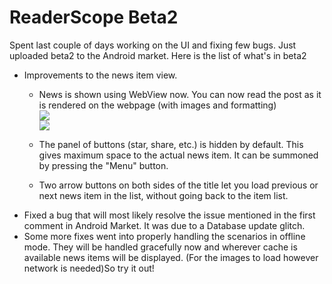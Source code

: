 ReaderScope Beta2
===
Spent last couple of days working on the UI and fixing few bugs. Just uploaded beta2 to the Android market. Here is the list of what's in beta2  

* Improvements to the news item view.  
  * News is shown using WebView now. You can now read the post as it is rendered on the webpage (with images and formatting)  
[![](http://3.bp.blogspot.com/_W6UcJjyXr24/So2ZCxtYVOI/AAAAAAAADTI/GUvO7c_6zGY/s400/itemview-beta2-controls.png)][0]  
[![](http://4.bp.blogspot.com/_W6UcJjyXr24/So2Zj05BniI/AAAAAAAADTQ/RgYR2yP0tQQ/s400/itemview-comic-landscape.png)][1]  
  
  * The panel of buttons (star, share, etc.) is hidden by default. This gives maximum space to the actual news item. It can be summoned by pressing the "Menu" button.
  * Two arrow buttons on both sides of the title let you load previous or next news item in the list, without going back to the item list.  
* Fixed a bug that will most likely resolve the issue mentioned in the first comment in Android Market. It was due to a Database update glitch.  
* Some more fixes went into properly handling the scenarios in offline mode. They will be handled gracefully now and wherever cache is available news items will be displayed. (For the images to load however network is needed)So try it out!

[0]: http://3.bp.blogspot.com/_W6UcJjyXr24/So2ZCxtYVOI/AAAAAAAADTI/GUvO7c_6zGY/s1600-h/itemview-beta2-controls.png
[1]: http://4.bp.blogspot.com/_W6UcJjyXr24/So2Zj05BniI/AAAAAAAADTQ/RgYR2yP0tQQ/s1600-h/itemview-comic-landscape.png


